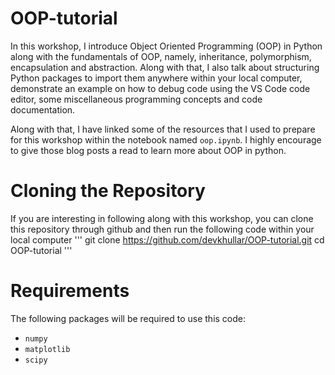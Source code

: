 # OOP-tutorial

In this workshop, I introduce Object Oriented Programming (OOP) in Python along with the fundamentals of OOP, namely, inheritance, polymorphism, encapsulation and abstraction. Along with that, I also talk about structuring Python packages to import them anywhere within your local computer, demonstrate an example on how to debug code using the VS Code code editor, some miscellaneous programming concepts and code documentation. 

Along with that, I have linked some of the resources that I used to prepare for this workshop within the notebook named `oop.ipynb`. I highly encourage to give those blog posts a read to learn more about OOP in python. 

# Cloning the Repository
If you are interesting in following along with this workshop, you can clone this repository through github and then run the following code within your local computer
'''
git clone https://github.com/devkhullar/OOP-tutorial.git
cd OOP-tutorial
'''

# Requirements
The following packages will be required to use this code:
- `numpy`
- `matplotlib`
- `scipy`

